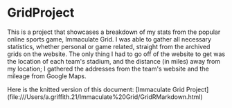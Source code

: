 # GridProject
This is a project that showcases a breakdown of my stats from the popular online sports game, Immaculate Grid. I was able to gather all necessary statistics, whether personal or game related, straight from the archived grids on the website. The only thing I had to go off of the website to get was the location of each team's stadium, and the distance (in miles) away from my location; I gathered the addresses from the team's website and the mileage from Google Maps.

Here is the knitted version of this document: [Immaculate Grid Project] (file:///Users/a.griffith.21/Immaculate%20Grid/GridRMarkdown.html)
